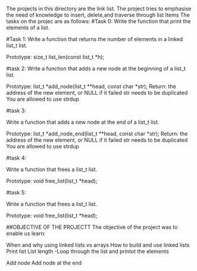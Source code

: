 The projects in this directory are the link list. The project tries to emphasise the need of knowledge to insert, delete,and traverse through list Items
The tasks on the projec are as follows:
#Task 0:
Write the function that print the elements of a list.

#Task 1:
Write a function that returns the number of elements in a linked list_t list.

Prototype: size_t list_len(const list_t *h);

#task 2:
Write a function that adds a new node at the beginning of a list_t list.

Prototype: list_t *add_node(list_t **head, const char *str);
Return: the address of the new element, or NULL if it failed
str needs to be duplicated
You are allowed to use strdup

#task 3:

Write a function that adds a new node at the end of a list_t list.

Prototype: list_t *add_node_end(list_t **head, const char *str);
Return: the address of the new element, or NULL if it failed
str needs to be duplicated
You are allowed to use strdup

#task 4:

Write a function that frees a list_t list.

Prototype: void free_list(list_t *head);

#task 5:


Write a function that frees a list_t list.

Prototype: void free_list(list_t *head);

##OBJECTIVE OF THE PROJECTT
The objective of the project was to enable us learn:

When and why using linked lists vs arrays
How to build and use linked lists
Print list
List length -Loop through the list and printot the elements

Add node
Add node at the end
